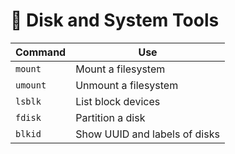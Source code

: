 # 🧰 Disk and System Tools

| Command | Use |
|---------|-----|
| `mount` | Mount a filesystem |
| `umount` | Unmount a filesystem |
| `lsblk` | List block devices |
| `fdisk` | Partition a disk |
| `blkid` | Show UUID and labels of disks |
